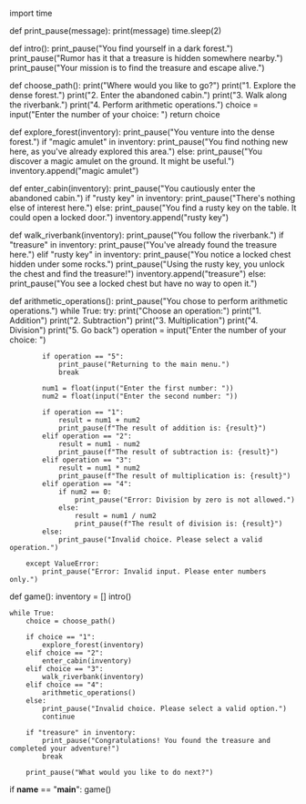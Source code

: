 import time

def print_pause(message):
    print(message)
    time.sleep(2)

def intro():
    print_pause("You find yourself in a dark forest.")
    print_pause("Rumor has it that a treasure is hidden somewhere nearby.")
    print_pause("Your mission is to find the treasure and escape alive.")

def choose_path():
    print("Where would you like to go?")
    print("1. Explore the dense forest.")
    print("2. Enter the abandoned cabin.")
    print("3. Walk along the riverbank.")
    print("4. Perform arithmetic operations.")
    choice = input("Enter the number of your choice: ")
    return choice

def explore_forest(inventory):
    print_pause("You venture into the dense forest.")
    if "magic amulet" in inventory:
        print_pause("You find nothing new here, as you've already explored this area.")
    else:
        print_pause("You discover a magic amulet on the ground. It might be useful.")
        inventory.append("magic amulet")

def enter_cabin(inventory):
    print_pause("You cautiously enter the abandoned cabin.")
    if "rusty key" in inventory:
        print_pause("There's nothing else of interest here.")
    else:
        print_pause("You find a rusty key on the table. It could open a locked door.")
        inventory.append("rusty key")

def walk_riverbank(inventory):
    print_pause("You follow the riverbank.")
    if "treasure" in inventory:
        print_pause("You've already found the treasure here.")
    elif "rusty key" in inventory:
        print_pause("You notice a locked chest hidden under some rocks.")
        print_pause("Using the rusty key, you unlock the chest and find the treasure!")
        inventory.append("treasure")
    else:
        print_pause("You see a locked chest but have no way to open it.")

def arithmetic_operations():
    print_pause("You chose to perform arithmetic operations.")
    while True:
        try:
            print("Choose an operation:")
            print("1. Addition")
            print("2. Subtraction")
            print("3. Multiplication")
            print("4. Division")
            print("5. Go back")
            operation = input("Enter the number of your choice: ")

            if operation == "5":
                print_pause("Returning to the main menu.")
                break

            num1 = float(input("Enter the first number: "))
            num2 = float(input("Enter the second number: "))

            if operation == "1":
                result = num1 + num2
                print_pause(f"The result of addition is: {result}")
            elif operation == "2":
                result = num1 - num2
                print_pause(f"The result of subtraction is: {result}")
            elif operation == "3":
                result = num1 * num2
                print_pause(f"The result of multiplication is: {result}")
            elif operation == "4":
                if num2 == 0:
                    print_pause("Error: Division by zero is not allowed.")
                else:
                    result = num1 / num2
                    print_pause(f"The result of division is: {result}")
            else:
                print_pause("Invalid choice. Please select a valid operation.")

        except ValueError:
            print_pause("Error: Invalid input. Please enter numbers only.")

def game():
    inventory = []
    intro()

    while True:
        choice = choose_path()

        if choice == "1":
            explore_forest(inventory)
        elif choice == "2":
            enter_cabin(inventory)
        elif choice == "3":
            walk_riverbank(inventory)
        elif choice == "4":
            arithmetic_operations()
        else:
            print_pause("Invalid choice. Please select a valid option.")
            continue

        if "treasure" in inventory:
            print_pause("Congratulations! You found the treasure and completed your adventure!")
            break

        print_pause("What would you like to do next?")

if __name__ == "__main__":
    game()
